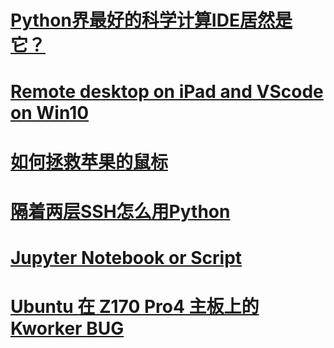 # [Python界最好的科学计算IDE居然是它？](./200128env_setup/readme.md)
# [Remote desktop on iPad and VScode on Win10](./200129remote_vscode/readme.md)
# [如何拯救苹果的鼠标](./200130elegant_junk/readme.md)
# [隔着两层SSH怎么用Python](./200131double_ssh/readme.md)
# [Jupyter Notebook or Script](./200205notebook_vs_script/readme.md)
# [Ubuntu 在 Z170 Pro4 主板上的 Kworker BUG](./200206/readme.md)
